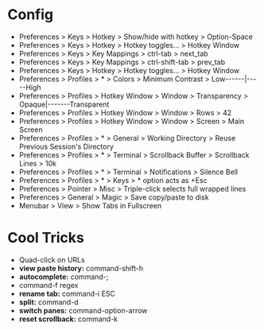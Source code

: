 Config
======
- Preferences > Keys > Hotkey > Show/hide with hotkey > Option-Space
- Preferences > Keys > Hotkey > Hotkey toggles... > Hotkey Window
- Preferences > Keys > Key Mappings > ctrl-tab > next_tab
- Preferences > Keys > Key Mappings > ctrl-shift-tab > prev_tab
- Preferences > Keys > Hotkey > Hotkey toggles... > Hotkey Window
- Preferences > Profiles > * > Colors > Minimum Contrast >  Low------|-----High
- Preferences > Profiles > Hotkey Window > Window > Transparency > Opaque|-------Transparent
- Preferences > Profiles > Hotkey Window > Window > Rows > 42
- Preferences > Profiles > Hotkey Window > Window > Screen > Main Screen
- Preferences > Profiles > * > General > Working Directory > Reuse Previous Session's Directory
- Preferences > Profiles > * > Terminal > Scrollback Buffer > Scrollback Lines > 10k
- Preferences > Profiles > * > Terminal > Notifications > Silence Bell
- Preferences > Profiles > * > Keys > * option acts as +Esc
- Preferences > Pointer > Misc > Triple-click selects full wrapped lines
- Preferences > General > Magic > Save copy/paste to disk
- Menubar > View > Show Tabs in Fullscreen


Cool Tricks
===========
- Quad-click on URLs
- **view paste history:** command-shift-h
- **autocomplete:** command-;
- command-f <click magnifying glass> regex
- **rename tab:** command-i <tabname> ESC
- **split:** command-d
- **switch panes:** command-option-arrow
- **reset scrollback:** command-k
